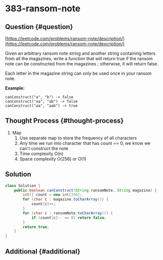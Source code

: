 # 383-ransom-note

## Question {#question}

[https://leetcode.com/problems/ransom-note/description/](https://leetcode.com/problems/ransom-note/description/)

Given an arbitrary ransom note string and another string containing letters from all the magazines, write a function that will return true if the ransom note can be constructed from the magazines ; otherwise, it will return false.

Each letter in the magazine string can only be used once in your ransom note.

**Example:**

```text
canConstruct("a", "b") -> false
canConstruct("aa", "ab") -> false
canConstruct("aa", "aab") -> true
```

## Thought Process {#thought-process}

1. Map
   1. Use separate map to store the frequency of all characters
   2. Any time we run into character that has count == 0, we know we can't construct the note
   3. Time complexity O\(n\)
   4. Space complexity O\(256\) or O\(1\)

## Solution

```java
class Solution {
    public boolean canConstruct(String ransomNote, String magazine) {
        int[] count = new int[256];
        for (char c : magazine.toCharArray()) {
            count[c]++;
        }
        for (char c : ransomNote.toCharArray()) {
            if (count[c]-- == 0) return false;
        }
        return true;
    }
}
```

## Additional {#additional}

